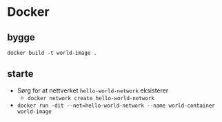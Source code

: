 # Docker

## bygge
`docker build -t world-image .`

## starte
* Sørg for at nettverket `hello-world-network` eksisterer
  - `docker network create hello-world-network`
* `docker run -dit --net=hello-world-network --name world-container world-image`